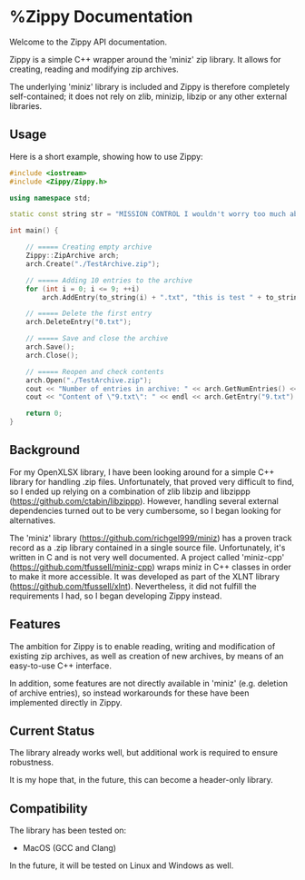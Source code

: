 # %Zippy Documentation
Welcome to the Zippy API documentation.

Zippy is a simple C++ wrapper around the 'miniz' zip library. It allows for creating, reading and modifying zip archives.

The underlying 'miniz' library is included and Zippy is therefore completely self-contained; it does not rely on zlib, minizip, libzip or any other external libraries.

## Usage
Here is a short example, showing how to use Zippy:

```cpp
#include <iostream>
#include <Zippy/Zippy.h>

using namespace std;

static const string str = "MISSION CONTROL I wouldn't worry too much about the computer. First of all, there is still a chance that he is right, despite your tests, and if it should happen again, we suggest eliminating this possibility by allowing the unit to remain in place and seeing whether or not it actually fails. If the computer should turn out to be wrong, the situation is still not alarming. The type of obsessional error he may be guilty of is not unknown among the latest generation of HAL 9000 computers. It has almost always revolved around a single detail, such as the one you have described, and it has never interfered with the integrity or reliability of the computer's performance in other areas. No one is certain of the cause of this kind of malfunctioning. It may be over-programming, but it could also be any number of reasons. In any event, it is somewhat analogous to human neurotic behavior. Does this answer your query?  Zero-five-three-Zero, MC, transmission concluded.";

int main() {

    // ===== Creating empty archive
    Zippy::ZipArchive arch;
    arch.Create("./TestArchive.zip");

    // ===== Adding 10 entries to the archive
    for (int i = 0; i <= 9; ++i)
        arch.AddEntry(to_string(i) + ".txt", "this is test " + to_string(i) + ": " + str);

    // ===== Delete the first entry
    arch.DeleteEntry("0.txt");

    // ===== Save and close the archive
    arch.Save();
    arch.Close();

    // ===== Reopen and check contents
    arch.Open("./TestArchive.zip");
    cout << "Number of entries in archive: " << arch.GetNumEntries() << endl;
    cout << "Content of \"9.txt\": " << endl << arch.GetEntry("9.txt").GetDataAsString();

    return 0;
}
```

## Background
For my OpenXLSX library, I have been looking around for a simple C++ library for handling .zip files. Unfortunately, that proved very difficult to find, so I ended up relying on a combination of zlib libzip and libzippp (https://github.com/ctabin/libzippp). However, handling several external dependencies turned out to be very cumbersome, so I began looking for alternatives.

The 'miniz' library (https://github.com/richgel999/miniz) has a proven track record as a .zip library contained in a single source file. Unfortunately, it's written in C and is not very well documented. A project called 'miniz-cpp' (https://github.com/tfussell/miniz-cpp) wraps miniz in C++ classes in order to make it more accessible. It was developed as part of the XLNT library (https://github.com/tfussell/xlnt). Nevertheless, it did not fulfill the requirements I had, so I began developing Zippy instead.

## Features
The ambition for Zippy is to enable reading, writing and modification of existing zip archives, as well as creation of new archives, by means of an easy-to-use C++ interface.

In addition, some features are not directly available in 'miniz' (e.g. deletion of archive entries), so instead workarounds for these have been implemented directly in Zippy.

## Current Status
The library already works well, but additional work is required to ensure robustness. 

It is my hope that, in the future, this can become a header-only library.
 
## Compatibility
The library has been tested on:
- MacOS (GCC and Clang)

In the future, it will be tested on Linux and Windows as well.

